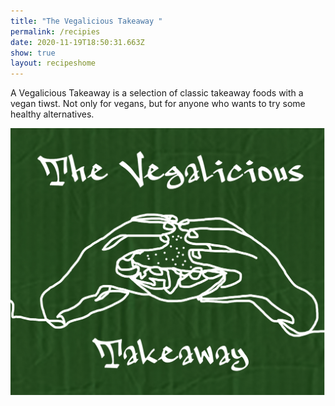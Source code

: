 ```yaml
---
title: "The Vegalicious Takeaway "
permalink: /recipies
date: 2020-11-19T18:50:31.663Z
show: true
layout: recipeshome
---
```

A Vegalicious Takeaway is a selection of classic takeaway foods with a vegan tiwst. Not only for vegans, but for anyone who wants to try some healthy alternatives. 

![The Vegalicious Takeaway logo](../uploads/cover.jpg "The Vegalicious Takeaway ")
